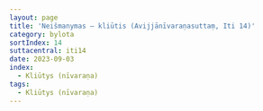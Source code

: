```yaml
---
layout: page
title: 'Neišmanymas – kliūtis (Avijjānīvaraṇasuttaṃ, Iti 14)'
category: bylota
sortIndex: 14
suttacentral: iti14
date: 2023-09-03
index: 
  - Kliūtys (nīvaraṇa)
tags:
  - Kliūtys (nīvaraṇa)
---
```

